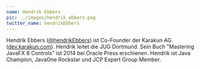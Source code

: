 ```yaml
---
name: Hendrik Ebbers
pic: ../images/hendrik_ebbers.png
twitter_name: hendrikEbbers
---
```


Hendrik Ebbers ([@hendrikEbbers](https://twitter.com/hendrikEbbers)) ist Co-Founder der Karakun AG
([dev.karakun.com](https://dev.karakun.com/)). Hendrik leitet die JUG Dortmund. Sein Buch "Mastering JavaFX 8 Controls"
ist 2014 bei Oracle Press erschienen. Hendrik ist Java Champion, JavaOne Rockstar und JCP Expert Group Member.
